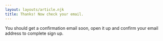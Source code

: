```yaml
---
layout: layouts/article.njk
title: Thanks! Now check your email.
---
```


You should get a confirmation email soon, open it up and confirm your email address to complete sign up.